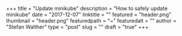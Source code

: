 +++
title = "Update minikube"
description = "How to safely update minikube"
date = "2017-12-07"
linktitle = ""
featured = "header.png"
thumbnail = "header.png"
featuredpath = "~"
featuredalt = ""
author = "Stefan Walther"
type = "post"
slug = ""
draft = "true"
+++